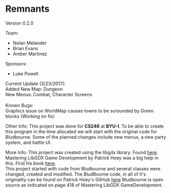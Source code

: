<h1>Remnants</h1>

Version 0.2.0 

Team:
<ul>
<li>Nolan Melander</li>
<li>Brian Evans</li>
<li>Amber Martinez</li>
</ul>
Sponsors:
<ul>
<li>Luke Powell</li>
</ul>
Current Update (3/23/2017):<br>
Added New Map: Dungeon<br>
New Menus: Combat, Character Screens<br>
<br>
Known Bugs:<br>
Graphics issue on WorldMap causes towns to be surounded by Green blocks (Working on fix)

Other Info:
This project was done for <b>CS246</b> at <b>BYU-I</b>. To be able to create this program in the time allocated we will start with the original code for Bludbourne. Some of the planned changes include new menus, a new party system, and battle UI.

More Info:
This project was created using the libgdx library. Found <a href="https://libgdx.badlogicgames.com/">here</a>.<br>
Mastering LibGDX Game Development by Patrick Hoey was a big help in this. Find his book <a href="https://www.packtpub.com/game-development/mastering-libgdx-game-development">here</a>. <br>
This project started with code from Bludbourne and several classes were changed, created and modified. The BludBourne code, in all of it's originality can be found on Patrick Hoey's GitHub <a href="https://github.com/patrickhoey/BludBourne">here</a> Bludbourne is open source as indicated on page 418 of Mastering LibGDX GameDevelopment.
